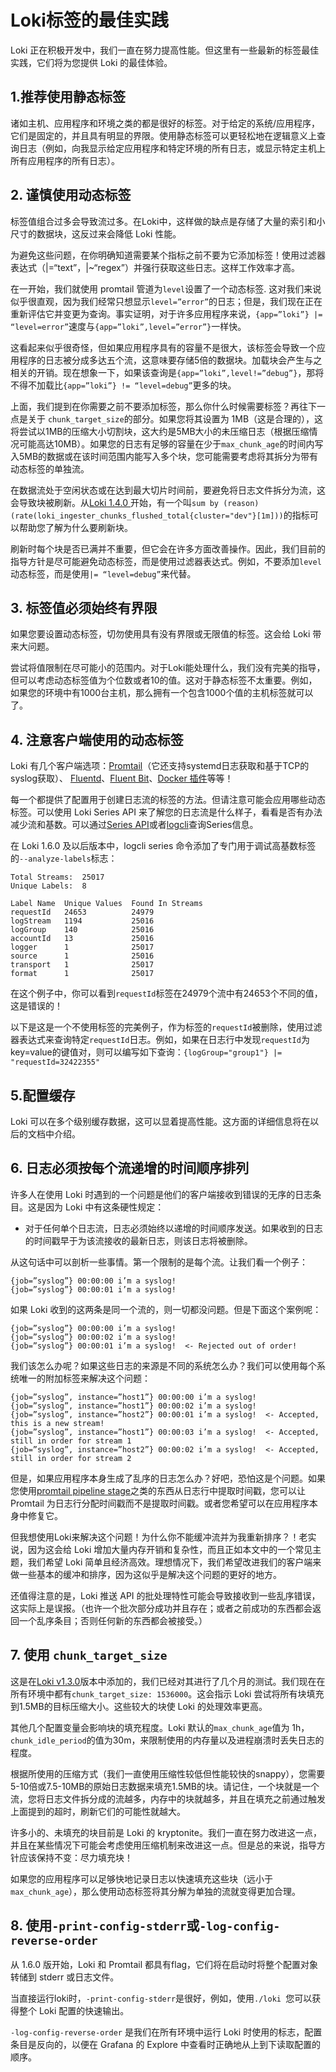 # Loki标签的最佳实践

Loki 正在积极开发中，我们一直在努力提高性能。但这里有一些最新的标签最佳实践，它们将为您提供 Loki 的最佳体验。

## 1.推荐使用静态标签

诸如主机、应用程序和环境之类的都是很好的标签。对于给定的系统/应用程序，它们是固定的，并且具有明显的界限。使用静态标签可以更轻松地在逻辑意义上查询日志（例如，向我显示给定应用程序和特定环境的所有日志，或显示特定主机上所有应用程序的所有日志）。

## 2. 谨慎使用动态标签

标签值组合过多会导致流过多。在Loki中，这样做的缺点是存储了大量的索引和小尺寸的数据块，这反过来会降低 Loki 性能。

为避免这些问题，在你明确知道需要某个指标之前不要为它添加标签！使用过滤器表达式（|=“text”，|~“regex”）并强行获取这些日志。这样工作效率才高。

在一开始，我们就使用 promtail 管道为`level`设置了一个动态标签. 这对我们来说似乎很直观，因为我们经常只想显示`level=”error”`的日志；但是，我们现在正在重新评估它并变更为查询。事实证明，对于许多应用程序来说，`{app=”loki”} |= “level=error”`速度与`{app=”loki”,level=”error”}`一样快。

这看起来似乎很奇怪，但如果应用程序具有的容量不是很大，该标签会导致一个应用程序的日志被分成多达五个流，这意味要存储5倍的数据块。加载块会产生与之相关的开销。现在想象一下，如果该查询是`{app=”loki”,level!=”debug”}`，那将不得不加载比`{app=”loki”} != “level=debug”`更多的块。

上面，我们提到在你需要之前不要添加标签，那么你什么时候需要标签？再往下一点是关于 `chunk_target_size`的部分。如果您将其设置为 1MB（这是合理的），这将尝试以1MB的压缩大小切割块，这大约是5MB大小的未压缩日志（根据压缩情况可能高达10MB）。如果您的日志有足够的容量在少于`max_chunk_age`的时间内写入5MB的数据或在该时间范围内能写入多个块，您可能需要考虑将其拆分为带有动态标签的单独流。

在数据流处于空闲状态或在达到最大切片时间前，要避免将日志文件拆分为流，这会导致块被刷新。从[Loki 1.4.0 ](https://grafana.com/blog/2020/04/01/loki-v1.4.0-released-with-query-statistics-and-up-to-300x-regex-optimization/) 开始，有一个叫`sum by (reason) (rate(loki_ingester_chunks_flushed_total{cluster="dev"}[1m]))`的指标可以帮助您了解为什么要刷新块。

刷新时每个块是否已满并不重要，但它会在许多方面改善操作。因此，我们目前的指导方针是尽可能避免动态标签，而是使用过滤器表达式。例如，不要添加`level`动态标签，而是使用`|= “level=debug”`来代替。

## 3. 标签值必须始终有界限

如果您要设置动态标签，切勿使用具有没有界限或无限值的标签。这会给 Loki 带来大问题。

尝试将值限制在尽可能小的范围内。对于Loki能处理什么，我们没有完美的指导，但可以考虑动态标签值为个位数或者10的值。这对于静态标签不太重要。例如，如果您的环境中有1000台主机，那么拥有一个包含1000个值的主机标签就可以了。

## 4. 注意客户端使用的动态标签

Loki 有几个客户端选项：[Promtail](https://github.com/grafana/loki/tree/v2.2.0/docs/sources/clients/promtail)（它还支持systemd日志获取和基于TCP的syslog获取）、 [Fluentd](https://github.com/grafana/loki/tree/v2.2.0/fluentd/fluent-plugin-grafana-loki)、[Fluent Bit](https://github.com/grafana/loki/tree/v2.2.0/cmd/fluent-bit)、[Docker 插件](https://grafana.com/blog/2019/07/15/lokis-path-to-ga-docker-logging-driver-plugin-support-for-systemd/)等等！

每一个都提供了配置用于创建日志流的标签的方法。但请注意可能会应用哪些动态标签。可以使用 Loki Series API 来了解您的日志流是什么样子，看看是否有办法减少流和基数。可以通过[Series API](https://grafana.com/docs/loki/v2.2.0/api/#series)或者[logcli](https://grafana.com/docs/loki/v2.2.0/getting-started/logcli/)查询Series信息。

在 Loki 1.6.0 及以后版本中，logcli series 命令添加了专门用于调试高基数标签的`--analyze-labels`标志：

```
Total Streams:  25017
Unique Labels:  8

Label Name  Unique Values  Found In Streams
requestId   24653          24979
logStream   1194           25016
logGroup    140            25016
accountId   13             25016
logger      1              25017
source      1              25016
transport   1              25017
format      1              25017
```

在这个例子中，你可以看到`requestId`标签在24979个流中有24653个不同的值，这是错误的！

以下是这是一个不使用标签的完美例子，作为标签的`requestId`被删除，使用过滤器表达式来查询特定`requestId`日志。例如，如果在日志行中发现`requestId`为key=value的键值对，则可以编写如下查询：`{logGroup="group1"} |= "requestId=32422355"`

## 5.配置缓存

Loki 可以在多个级别缓存数据，这可以显着提高性能。这方面的详细信息将在以后的文档中介绍。

## 6. 日志必须按每个流递增的时间顺序排列

许多人在使用 Loki 时遇到的一个问题是他们的客户端接收到错误的无序的日志条目。这是因为 Loki 中有这条硬性规定：

- 对于任何单个日志流，日志必须始终以递增的时间顺序发送。如果收到的日志的时间戳早于为该流接收的最新日志，则该日志将被删除。

从这句话中可以剖析一些事情。第一个限制的是每个流。让我们看一个例子：

```
{job=”syslog”} 00:00:00 i’m a syslog!
{job=”syslog”} 00:00:01 i’m a syslog!
```

如果 Loki 收到的这两条是同一个流的，则一切都没问题。但是下面这个案例呢：

```
{job=”syslog”} 00:00:00 i’m a syslog!
{job=”syslog”} 00:00:02 i’m a syslog!
{job=”syslog”} 00:00:01 i’m a syslog!  <- Rejected out of order!
```

我们该怎么办呢？如果这些日志的来源是不同的系统怎么办？我们可以使用每个系统唯一的附加标签来解决这个问题：

```
{job=”syslog”, instance=”host1”} 00:00:00 i’m a syslog!
{job=”syslog”, instance=”host1”} 00:00:02 i’m a syslog!
{job=”syslog”, instance=”host2”} 00:00:01 i’m a syslog!  <- Accepted, this is a new stream!
{job=”syslog”, instance=”host1”} 00:00:03 i’m a syslog!  <- Accepted, still in order for stream 1
{job=”syslog”, instance=”host2”} 00:00:02 i’m a syslog!  <- Accepted, still in order for stream 2
```

但是，如果应用程序本身生成了乱序的日志怎么办？好吧，恐怕这是个问题。如果您使用[promtail pipeline stage](https://grafana.com/docs/loki/v2.2.0/clients/promtail/stages/timestamp/)之类的东西从日志行中提取时间戳，您可以让 Promtail 为日志行分配时间戳而不是提取时间戳。或者您希望可以在应用程序本身中修复它。

但我想使用Loki来解决这个问题！为什么你不能缓冲流并为我重新排序？！老实说，因为这会给 Loki 增加大量内存开销和复杂性，而且正如本文中的一个常见主题，我们希望 Loki 简单且经济高效。理想情况下，我们希望改进我们的客户端来做一些基本的缓冲和排序，因为这似乎是解决这个问题的更好的地方。

还值得注意的是，Loki 推送 API 的批处理特性可能会导致接收到一些乱序错误，这实际上是误报。（也许一个批次部分成功并且存在；或者之前成功的东西都会返回一个乱序条目；否则任何新的东西都会被接受。）

## 7. 使用 `chunk_target_size`

这是在[Loki v1.3.0](https://grafana.com/blog/2020/01/22/loki-1.3.0-released/)版本中添加的，我们已经对其进行了几个月的测试。我们现在在所有环境中都有`chunk_target_size: 1536000`。这会指示 Loki 尝试将所有块填充到1.5MB的目标压缩大小。这些较大的块使 Loki 的处理效率更高。

其他几个配置变量会影响块的填充程度。Loki 默认的`max_chunk_age`值为 1h，`chunk_idle_period`的值为30m，来限制使用的内存量以及进程崩溃时丢失日志的程度。

根据所使用的压缩方式（我们一直使用压缩性较低但性能较快的snappy），您需要5-10倍或7.5-10MB的原始日志数据来填充1.5MB的块。请记住，一个块就是一个流，您将日志文件拆分成的流越多，内存中的块就越多，并且在填充之前通过触发上面提到的超时，刷新它们的可能性就越大。

许多小的、未填充的块目前是 Loki 的 kryptonite。我们一直在努力改进这一点，并且在某些情况下可能会考虑使用压缩机制来改进这一点。但是总的来说，指导方针应该保持不变：尽力填充块！

如果您的应用程序可以足够快地记录日志以快速填充这些块（远小于`max_chunk_age`），那么使用动态标签将其分解为单独的流就变得更加合理。

## 8. 使用`-print-config-stderr`或`-log-config-reverse-order`

从 1.6.0 版开始，Loki 和 Promtail 都具有flag，它们将在启动时将整个配置对象转储到 stderr 或日志文件。

当直接运行loki时，`-print-config-stderr`是很好，例如，使用`./loki `您可以获得整个 Loki 配置的快速输出。

`-log-config-reverse-order` 是我们在所有环境中运行 Loki 时使用的标志，配置条目是反向的，以便在 Grafana 的 Explore 中查看时正确地从上到下读取配置的顺序。